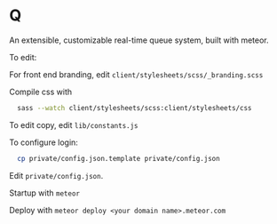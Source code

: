 Q
====

An extensible, customizable real-time queue system, built with meteor.

To edit:

For front end branding, edit `client/stylesheets/scss/_branding.scss`

Compile css with 
```sh 
  sass --watch client/stylesheets/scss:client/stylesheets/css
```

To edit copy, edit `lib/constants.js`

To configure login:
```sh
  cp private/config.json.template private/config.json
```

Edit `private/config.json`.

Startup with `meteor`

Deploy with `meteor deploy <your domain name>.meteor.com`
